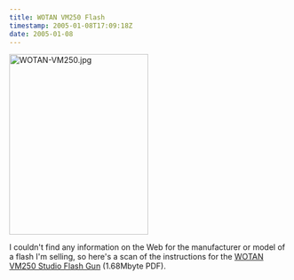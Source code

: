 ```yaml
---
title: WOTAN VM250 Flash
timestamp: 2005-01-08T17:09:18Z
date: 2005-01-08
---
```


<a href='http://whatfettle.com/2005/01/WOTAN-VM250-Studio-Flash-Gun.pdf'><img alt="WOTAN-VM250.jpg" src="http://blog.whatfettle.com/archives/WOTAN-VM250.jpg" width="250" height="326" border="0" /></a>

I couldn't find any information on the Web for the manufacturer or model of a flash I'm selling, so here's a scan of the instructions for the <a href='http://whatfettle.com/2005/01/WOTAN-VM250-Studio-Flash-Gun.pdf'>WOTAN VM250 Studio Flash Gun</a> (1.68Mbyte PDF).
